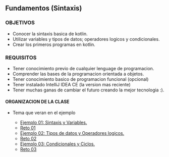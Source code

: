 ## Fundamentos (Sintaxis)

### OBJETIVOS 

- Conocer la sintaxis basica de kotlin.
- Utilizar variables y tipos de datos; operadores logicos y condicionales.
- Crear los primeros programas en kotlin.

### REQUISITOS

- Tener conocimiento previo de cualquier lenguage de programacion.
- Comprender las bases de la programacion orientada a objetos.
- Tener conocimiento basico de programacion funcional (opcional)
- Tener instalado IntelliJ IDEA CE (la version mas reciente)
- Tener muchas ganas de cambiar el futuro creando la mejor tecnologia :).

#### ORGANIZACION DE LA CLASE 

- Tema que veran en el ejemplo

	- [Ejemplo 01: Sintaxis y Variables.](Ejemplo-01)
	- [Reto 01](Reto-01)
	- [Ejemplo 02: Tipos de datos y Operadores logicos.](Ejemplo-02)
	- [Reto 02](Reto-02)
	- [Ejemplo 03: Condicionales y Ciclos.](Ejemplo-03)
	- [Reto 03](Reto-03)

